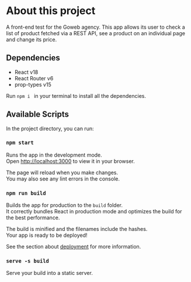 # About this project

A front-end test for the Goweb agency.
This app allows its user to check a list of product fetched via a REST API, see a product on an individual page and change its price.

## Dependencies
- React v18
- React Router v6
- prop-types v15

Run `npm i ` in your terminal to install all the dependencies.

## Available Scripts

In the project directory, you can run:

### `npm start`

Runs the app in the development mode.\
Open [http://localhost:3000](http://localhost:3000) to view it in your browser.

The page will reload when you make changes.\
You may also see any lint errors in the console.

### `npm run build`

Builds the app for production to the `build` folder.\
It correctly bundles React in production mode and optimizes the build for the best performance.

The build is minified and the filenames include the hashes.\
Your app is ready to be deployed!

See the section about [deployment](https://facebook.github.io/create-react-app/docs/deployment) for more information.

### `serve -s build`
Serve your build into a static server. 